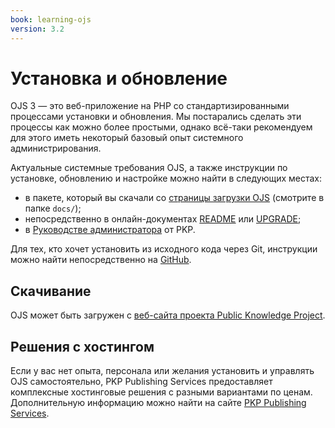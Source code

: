 ```yaml
---
book: learning-ojs
version: 3.2
---
```


# Установка и обновление

OJS 3 — это веб-приложение на PHP со стандартизированными процессами установки и обновления. Мы постарались сделать эти процессы как можно более простыми, однако всё-таки рекомендуем для этого иметь некоторый базовый опыт системного администрирования.

Актуальные системные требования OJS, а также инструкции по установке, обновлению и настройке можно найти в следующих местах:

* в пакете, который вы скачали со [страницы загрузки OJS](https://pkp.sfu.ca/ojs/ojs_download/) (смотрите в папке `docs/`);
* непосредственно в онлайн-документах [README](https://pkp.sfu.ca/ojs/README) или [UPGRADE](https://pkp.sfu.ca/ojs/UPGRADE);
* в [Руководстве администратора](/admin-guide) от PKP.

Для тех, кто хочет установить из исходного кода через Git, инструкции можно найти непосредственно на [GitHub](https://github.com/pkp/ojs).

## Скачивание

OJS может быть загружен с [веб-сайта проекта Public Knowledge Project](https://pkp.sfu.ca).

## Решения с хостингом

Если у вас нет опыта, персонала или желания установить и управлять OJS самостоятельно, PKP Publishing Services предоставляет комплексные хостинговые решения с разными вариантами по ценам. Дополнительную информацию можно найти на сайте [PKP Publishing Services](https://pkpservices.sfu.ca).
